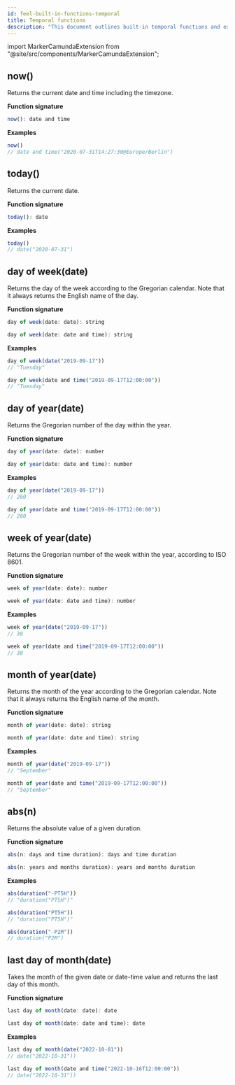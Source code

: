 ```yaml
---
id: feel-built-in-functions-temporal
title: Temporal functions
description: "This document outlines built-in temporal functions and examples."
---
```


import MarkerCamundaExtension from "@site/src/components/MarkerCamundaExtension";

## now()

Returns the current date and time including the timezone.

**Function signature**

```js
now(): date and time
```

**Examples**

```js
now()
// date and time("2020-07-31T14:27:30@Europe/Berlin")
```

## today()

Returns the current date.

**Function signature**

```js
today(): date
```

**Examples**

```js
today()
// date("2020-07-31")
```

## day of week(date)

Returns the day of the week according to the Gregorian calendar. Note that it always returns the English name of the day.

**Function signature**

```js
day of week(date: date): string
```

```js
day of week(date: date and time): string
```

**Examples**

```js
day of week(date("2019-09-17"))
// "Tuesday"

day of week(date and time("2019-09-17T12:00:00"))
// "Tuesday"
```

## day of year(date)

Returns the Gregorian number of the day within the year.

**Function signature**

```js
day of year(date: date): number
```

```js
day of year(date: date and time): number
```

**Examples**

```js
day of year(date("2019-09-17"))
// 260

day of year(date and time("2019-09-17T12:00:00"))
// 260
```

## week of year(date)

Returns the Gregorian number of the week within the year, according to ISO 8601.

**Function signature**

```js
week of year(date: date): number
```

```js
week of year(date: date and time): number
```

**Examples**

```js
week of year(date("2019-09-17"))
// 38

week of year(date and time("2019-09-17T12:00:00"))
// 38
```

## month of year(date)

Returns the month of the year according to the Gregorian calendar. Note that it always returns the English name of the month.

**Function signature**

```js
month of year(date: date): string
```

```js
month of year(date: date and time): string
```

**Examples**

```js
month of year(date("2019-09-17"))
// "September"

month of year(date and time("2019-09-17T12:00:00"))
// "September"
```

## abs(n)

Returns the absolute value of a given duration.

**Function signature**

```js
abs(n: days and time duration): days and time duration
```

```js
abs(n: years and months duration): years and months duration
```

**Examples**

```js
abs(duration("-PT5H"))
// "duration("PT5H")"

abs(duration("PT5H"))
// "duration("PT5H")"

abs(duration("-P2M"))
// duration("P2M")
```

## last day of month(date)

<MarkerCamundaExtension></MarkerCamundaExtension>

Takes the month of the given date or date-time value and returns the last day of this month.

**Function signature**

```js
last day of month(date: date): date
```

```js
last day of month(date: date and time): date
```

**Examples**

```js
last day of month(date("2022-10-01"))
// date("2022-10-31"))

last day of month(date and time("2022-10-16T12:00:00"))
// date("2022-10-31"))
```
